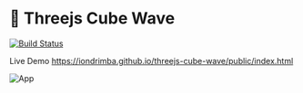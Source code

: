 # :game_die: Threejs Cube Wave
[![Build Status](https://travis-ci.org/iondrimba/threejs-cube-wave.svg?branch=master)](https://travis-ci.org/iondrimba/threejs-cube-wave)

Live Demo https://iondrimba.github.io/threejs-cube-wave/public/index.html

![App](https://github.com/iondrimba/images/blob/master/cubewave.gif)
